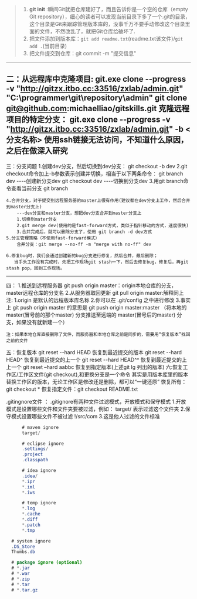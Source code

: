 >1. **git init** :瞬间Git就把仓库建好了，而且告诉你是一个空的仓库（empty Git repository），细心的读者可以发现当前目录下多了一个.git的目录，这个目录是Git来跟踪管理版本库的，没事千万不要手动修改这个目录里面的文件，不然改乱了，就把Git仓库给破坏了.  
>2. 把文件添加到版本库：`git add readme.txt`(readme.txt该文件)/`git add .`(当前目录)  
>3. 把文件提交到仓库：git commit -m "提交信息"
--------------------------------------------------
二：从远程库中克隆项目:
	git.exe clone --progress -v "http://gitzx.itbo.cc:33516/zxlab/admin.git" "C:\programmer\git\repository\admin"
	git clone git@github.com:michaelliao/gitskills.git
克隆远程项目的特定分支：
	git.exe clone --progress -v "http://gitzx.itbo.cc:33516/zxlab/admin.git" -b <分支名称>
	使用ssh链接无法访问，不知道什么原因，之后在做深入研究
-------------------------------------------------
三：分支问题
	1.创建dev分支，然后切换到dev分支：
		git checkout -b dev
	2.git checkout命令加上-b参数表示创建并切换，相当于以下两条命令：
		git branch dev ----创建新分支dev
		git checkout dev ----切换到分支dev
	3.用git branch命令查看当前分支
		git branch


	4.合并分支，对于提交到远程服务器的master上很有作用(建议都在dev分支上工作，然后合并到master分支上)
		---dev分支和master分支，想把dev分支合并到master分支上
		1.切换到mater分支
		2.git merge dev(使用的是fast-forward方式，类似于指针移动的方式，速度很快)
		3.合并完成后，就可以删除分支了，使用 git branch -d dev方式
	5.分支管理策略（不使用fast-forward模式）
		合并分支：git merge --no-ff -m "merge with no-ff" dev

	6.修复bug时，我们会通过创建新的bug分支进行修复，然后合并，最后删除；
       当手头工作没有完成时，先把工作现场git stash一下，然后去修复bug，修复后，再git stash pop，回到工作现场。

------------------------------------------------
四：
	1.推送到远程服务器
		git push origin master：origin本地仓库的分支，master远程仓库的分支名
	2.从服务器取回更新
		git pull origin master:解释同上
	注:
	1.origin 是默认的远程版本库名称
	2.你可以在 .git/config 之中进行修改
	3.事实上 git push origin master 的意思是 git push origin master:master （将本地的master(冒号前的那个master) 分支推送至远端的 master(冒号后的master) 分支，如果没有就新建一个）

	注：如果本地仓库直接删除了文件，而服务器和本地仓库之前是同步的，需要用“恢复版本”找回之前的文件
五：恢复版本
	git reset --hard HEAD               恢复到最近提交的版本
	git reset --hard HEAD^				 恢复到最近提交的上一个
	git reset --hard HEAD^^				 恢复到最近提交的上上一个
	git reset –hard aabbc               恢复到指定版本(上述git lg 列出的版本)
六:恢复工作区/工作区文件(git checkout),和更换分支是一个命令
	其实是用版本库里的版本替换工作区的版本，无论工作区是修改还是删除，都可以“一键还原”
	恢复所有：git checkout *
	恢复指定文件：git checkout README.txt


.gitingnore文件 ：
	.gitignore有两种文件过滤模式，开放模式和保守模式
	1.开放模式是设置哪些文件和文件夹要被过滤，例如：
		target/ 表示过滤这个文件夹
	2.保守模式设置哪些文件不被过滤
		!/src/com
	3.这是他人过滤的文件标准
  ```java
		# maven ignore
		target/

		# eclipse ignore
		.settings/
		.project
		.classpath

		# idea ignore
		.idea/
		*.ipr
		*.iml
		*.iws

		# temp ignore
		*.log
		*.cache
		*.diff
		*.patch
		*.tmp

  	# system ignore
  	.DS_Store
  	Thumbs.db

  	# package ignore (optional)
  	# *.jar
  	# *.war
  	# *.zip
  	# *.tar
  	# *.tar.gz
